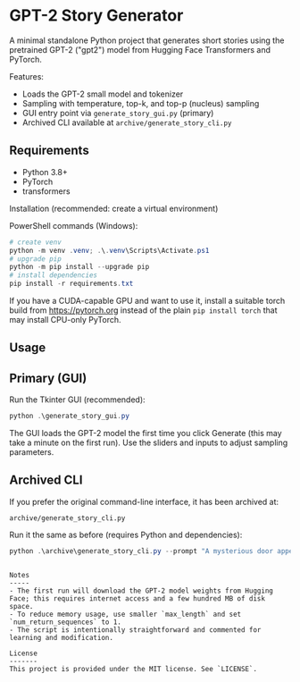 # GPT-2 Story Generator

A minimal standalone Python project that generates short stories using the pretrained GPT-2 ("gpt2") model from Hugging Face Transformers and PyTorch.

Features:
- Loads the GPT-2 small model and tokenizer
- Sampling with temperature, top-k, and top-p (nucleus) sampling
- GUI entry point via `generate_story_gui.py` (primary)
- Archived CLI available at `archive/generate_story_cli.py`

Requirements
------------
- Python 3.8+
- PyTorch
- transformers

Installation (recommended: create a virtual environment)

PowerShell commands (Windows):

```powershell
# create venv
python -m venv .venv; .\.venv\Scripts\Activate.ps1
# upgrade pip
python -m pip install --upgrade pip
# install dependencies
pip install -r requirements.txt
```

If you have a CUDA-capable GPU and want to use it, install a suitable torch build from https://pytorch.org instead of the plain `pip install torch` that may install CPU-only PyTorch.

Usage
-----
Primary (GUI)
-------------
Run the Tkinter GUI (recommended):

```powershell
python .\generate_story_gui.py
```

The GUI loads the GPT-2 model the first time you click Generate (this may take a
minute on the first run). Use the sliders and inputs to adjust sampling parameters.

Archived CLI
------------
If you prefer the original command-line interface, it has been archived at:

```
archive/generate_story_cli.py
```
Run it the same as before (requires Python and dependencies):

```powershell
python .\archive\generate_story_cli.py --prompt "A mysterious door appeared in the forest"
```
```

Notes
-----
- The first run will download the GPT-2 model weights from Hugging Face; this requires internet access and a few hundred MB of disk space.
- To reduce memory usage, use smaller `max_length` and set `num_return_sequences` to 1.
- The script is intentionally straightforward and commented for learning and modification.

License
-------
This project is provided under the MIT license. See `LICENSE`.
